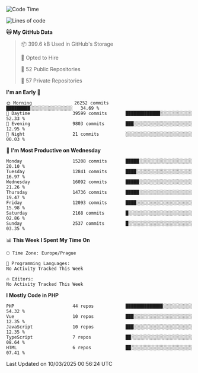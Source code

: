 <!--START_SECTION:waka-->
![Code Time](http://img.shields.io/badge/Code%20Time-1%2C584%20hrs%203%20mins-blue)

![Lines of code](https://img.shields.io/badge/From%20Hello%20World%20I%27ve%20Written-22.9%20million%20lines%20of%20code-blue)

**🐱 My GitHub Data** 

> 📦 399.6 kB Used in GitHub's Storage 
 > 
> 💼 Opted to Hire
 > 
> 📜 52 Public Repositories 
 > 
> 🔑 57 Private Repositories 
 > 
**I'm an Early 🐤** 

```text
🌞 Morning                26252 commits       █████████░░░░░░░░░░░░░░░░   34.69 % 
🌆 Daytime                39599 commits       █████████████░░░░░░░░░░░░   52.33 % 
🌃 Evening                9803 commits        ███░░░░░░░░░░░░░░░░░░░░░░   12.95 % 
🌙 Night                  21 commits          ░░░░░░░░░░░░░░░░░░░░░░░░░   00.03 % 
```
📅 **I'm Most Productive on Wednesday** 

```text
Monday                   15208 commits       █████░░░░░░░░░░░░░░░░░░░░   20.10 % 
Tuesday                  12841 commits       ████░░░░░░░░░░░░░░░░░░░░░   16.97 % 
Wednesday                16092 commits       █████░░░░░░░░░░░░░░░░░░░░   21.26 % 
Thursday                 14736 commits       █████░░░░░░░░░░░░░░░░░░░░   19.47 % 
Friday                   12093 commits       ████░░░░░░░░░░░░░░░░░░░░░   15.98 % 
Saturday                 2168 commits        █░░░░░░░░░░░░░░░░░░░░░░░░   02.86 % 
Sunday                   2537 commits        █░░░░░░░░░░░░░░░░░░░░░░░░   03.35 % 
```


📊 **This Week I Spent My Time On** 

```text
🕑︎ Time Zone: Europe/Prague

💬 Programming Languages: 
No Activity Tracked This Week

🔥 Editors: 
No Activity Tracked This Week
```

**I Mostly Code in PHP** 

```text
PHP                      44 repos            ██████████████░░░░░░░░░░░   54.32 % 
Vue                      10 repos            ███░░░░░░░░░░░░░░░░░░░░░░   12.35 % 
JavaScript               10 repos            ███░░░░░░░░░░░░░░░░░░░░░░   12.35 % 
TypeScript               7 repos             ██░░░░░░░░░░░░░░░░░░░░░░░   08.64 % 
HTML                     6 repos             ██░░░░░░░░░░░░░░░░░░░░░░░   07.41 % 
```




 Last Updated on 10/03/2025 00:56:24 UTC
<!--END_SECTION:waka-->
<!--
**AlexKratky/AlexKratky** is a ✨ _special_ ✨ repository because its `README.md` (this file) appears on your GitHub profile.

Here are some ideas to get you started:

- 🔭 I’m currently working on ...
- 🌱 I’m currently learning ...
- 👯 I’m looking to collaborate on ...
- 🤔 I’m looking for help with ...
- 💬 Ask me about ...
- 📫 How to reach me: ...
- 😄 Pronouns: ...
- ⚡ Fun fact: ...
-->
